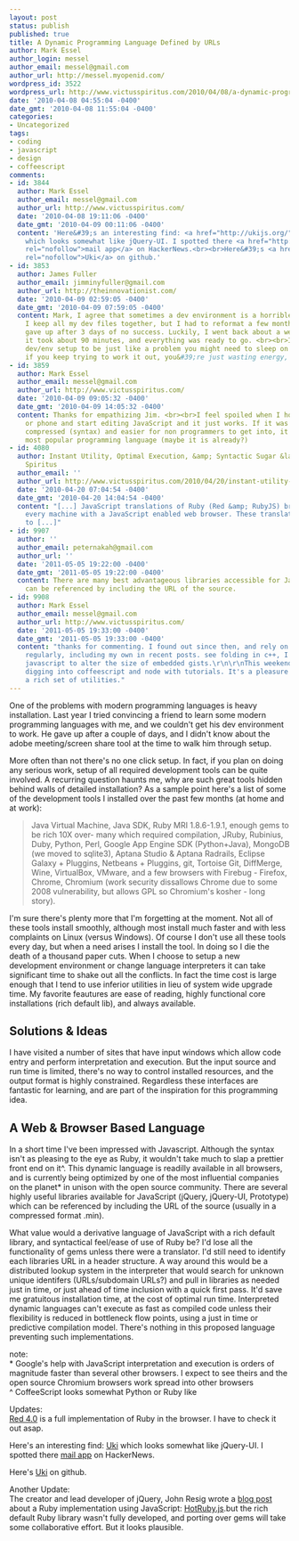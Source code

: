 ```yaml
---
layout: post
status: publish
published: true
title: A Dynamic Programming Language Defined by URLs
author: Mark Essel
author_login: messel
author_email: messel@gmail.com
author_url: http://messel.myopenid.com/
wordpress_id: 3522
wordpress_url: http://www.victusspiritus.com/2010/04/08/a-dynamic-programming-language-defined-by-urls/
date: '2010-04-08 04:55:04 -0400'
date_gmt: '2010-04-08 11:55:04 -0400'
categories:
- Uncategorized
tags:
- coding
- javascript
- design
- coffeescript
comments:
- id: 3844
  author: Mark Essel
  author_email: messel@gmail.com
  author_url: http://www.victusspiritus.com/
  date: '2010-04-08 19:11:06 -0400'
  date_gmt: '2010-04-09 00:11:06 -0400'
  content: 'Here&#39;s an interesting find: <a href="http://ukijs.org/" rel="nofollow">Uki</a>
    which looks somewhat like jQuery-UI. I spotted there <a href="http://github.com/voloko/uk"
    rel="nofollow">mail app</a> on HackerNews.<br><br>Here&#39;s <a href="http://github.com/voloko/uk"
    rel="nofollow">Uki</a> on github.'
- id: 3853
  author: James Fuller
  author_email: jimminyfuller@gmail.com
  author_url: http://theinnovationist.com/
  date: '2010-04-09 02:59:05 -0400'
  date_gmt: '2010-04-09 07:59:05 -0400'
  content: Mark, I agree that sometimes a dev environment is a horrible PITA to setup,
    I keep all my dev files together, but I had to reformat a few months ago, and
    gave up after 3 days of no success. Luckily, I went back about a week later, and
    it took about 90 minutes, and everything was ready to go. <br><br>I now compare
    dev/env setup to be just like a problem you might need to sleep on to solve it,
    if you keep trying to work it out, you&#39;re just wasting energy, going in circles.
- id: 3859
  author: Mark Essel
  author_email: messel@gmail.com
  author_url: http://www.victusspiritus.com/
  date: '2010-04-09 09:05:32 -0400'
  date_gmt: '2010-04-09 14:05:32 -0400'
  content: Thanks for empathizing Jim. <br><br>I feel spoiled when I hop onto my desktop
    or phone and start editing JavaScript and it just works. If it was a little more
    compressed (syntax) and easier for non programmers to get into, it could be the
    most popular programming language (maybe it is already?)
- id: 4080
  author: Instant Utility, Optimal Execution, &amp; Syntactic Sugar &laquo; Victus
    Spiritus
  author_email: ''
  author_url: http://www.victusspiritus.com/2010/04/20/instant-utility-optimal-execution-syntactic-sugar/
  date: '2010-04-20 07:04:54 -0400'
  date_gmt: '2010-04-20 14:04:54 -0400'
  content: "[...] JavaScript translations of Ruby (Red &amp; RubyJS) bring ruby to
    every machine with a JavaScript enabled web browser. These translations are able
    to [...]"
- id: 9907
  author: ''
  author_email: peternakah@gmail.com
  author_url: ''
  date: '2011-05-05 19:22:00 -0400'
  date_gmt: '2011-05-05 19:22:00 -0400'
  content: There are many best advantageous libraries accessible for JavaScript which
    can be referenced by including the URL of the source.
- id: 9908
  author: Mark Essel
  author_email: messel@gmail.com
  author_url: http://www.victusspiritus.com/
  date: '2011-05-05 19:33:00 -0400'
  date_gmt: '2011-05-05 19:33:00 -0400'
  content: "thanks for commenting. I found out since then, and rely on a few of them
    regularly, including my own in recent posts. see folding in c++, I leverage remote
    javascript to alter the size of embedded gists.\r\n\r\nThis weekend I plan on
    digging into coffeescript and node with tutorials. It's a pleasure to read with
    a rich set of utilities."
---
```

<p>One of the problems with modern programming languages is heavy installation. Last year I tried convincing a friend to learn some modern programming languages with me, and we couldn't get his dev environment to work. He gave up after a couple of days, and I didn't know about the adobe meeting/screen share tool at the time to walk him through setup. </p>
<p>More often than not there's no one click setup. In fact, if you plan on doing any serious work, setup of all required development tools can be quite involved. A recurring question haunts me, why are such great tools hidden behind walls of detailed installation? As a sample point here's a list of some of the development tools I installed over the past few months (at home and at work): </p>
<blockquote><p>
Java Virtual Machine, Java SDK, Ruby MRI 1.8.6-1.9.1, enough gems to be rich 10X over- many which required compilation, JRuby, Rubinius, Duby, Python, Perl, Google App Engine SDK (Python+Java), MongoDB (we moved to sqlite3), Aptana Studio & Aptana Radrails, Eclipse Galaxy + Pluggins, Netbeans + Pluggins, git, Tortoise Git, DiffMerge, Wine, VirtualBox, VMware, and a few browsers with Firebug - Firefox, Chrome, Chromium (work security dissallows Chrome due to some 2008 vulnerability, but allows GPL so Chromium's kosher - long story).
</p></blockquote>
<p>I'm sure there's plenty more that I'm forgetting at the moment. Not all of these tools install smoothly, although most install much faster and with less complaints on Linux (versus Windows). Of course I don't use all these tools every day, but when a need arises I install the tool. In doing so I die the death of a thousand paper cuts. When I choose to setup a new development environment or change language interpreters it can take significant time to shake out all the conflicts. In fact the time cost is large enough that I tend to use inferior utilities in lieu of system wide upgrade time. My favorite feautures are ease of reading, highly functional core installations (rich default lib), and always available.</p>
<h2>Solutions & Ideas</h2>
<p>I have visited a number of sites that have input windows which allow code entry and perform interpretation and execution. But the input source and run time is limited, there's no way to control installed resources, and the output format is highly constrained. Regardless these interfaces are fantastic for learning, and are part of the inspiration for this programming idea.</p>
<h2>A Web & Browser Based Language</h2>
<p>In a short time I've been impressed with Javascript. Although the syntax isn't as pleasing to the eye as Ruby, it wouldn't take much to slap a prettier front end on it^. This dynamic language is readilly available in all browsers, and is currently being optimized by one of the most influential companies on the planet* in unison with the open source community. There are several highly useful libraries available for JavaScript (jQuery, jQuery-UI, Prototype) which can be referenced by including the URL of the source (usually in a compressed format .min). </p>
<p>What value would a derivative language of JavaScript with a rich default library, and syntactical feel/ease of use of Ruby be? I'd lose all the functionality of gems unless there were a translator. I'd still need to identify each libraries URL in a header structure. A way around this would be a distributed lookup system in the interpreter that would search for unknown unique identifers (URLs/subdomain URLs?) and pull in libraries as needed just in time, or just ahead of time inclusion with a quick first pass. It'd save me gratuitous installation time, at the cost of optimal run time. Interpreted dynamic languages can't execute as fast as compiled code unless their flexibility is reduced in bottleneck flow points, using a just in time or predictive compilation model. There's nothing in this proposed language preventing such implementations. </p>
<p>note:<br />
* Google's help with JavaScript interpretation and execution is orders of magnitude faster than several other browsers. I expect to see theirs and the open source Chromium browsers work spread into other browsers<br />
^ CoffeeScript looks somewhat Python or Ruby like</p>
<p>Updates:<br />
<a href="http://wonderfullyflawed.com/2008/10/13/red-40-a-full-ruby-runtime-in-your-browser/">Red 4.0</a> is a full implementation of Ruby in the browser. I have to check it out asap. </p>
<p>Here's an interesting find: <a href="http://ukijs.org/">Uki</a> which looks somewhat like jQuery-UI. I spotted there <a href="http://github.com/voloko/uk">mail app</a> on HackerNews.</p>
<p>Here's <a href="http://github.com/voloko/uk">Uki</a> on github.</p>
<p>Another Update:<br />
The creator and lead developer of jQuery, John Resig wrote a <a HREF="http://ejohn.org/blog/ruby-vm-in-javascript/">blog post</a> about a Ruby implementation using JavaScript: <a href="http://hotruby.yukoba.jp/">HotRuby.js</a>.but the rich default Ruby library wasn't fully developed, and porting over gems will take some collaborative effort. But it looks plausible.</p>
